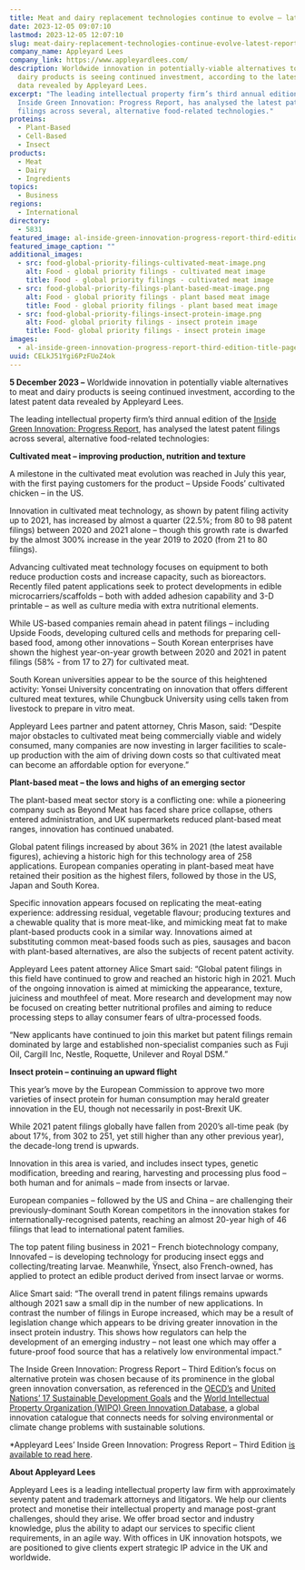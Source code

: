 ```yaml
---
title: Meat and dairy replacement technologies continue to evolve – latest report
date: 2023-12-05 09:07:10
lastmod: 2023-12-05 12:07:10
slug: meat-dairy-replacement-technologies-continue-evolve-latest-report
company_name: Appleyard Lees
company_link: https://www.appleyardlees.com/
description: Worldwide innovation in potentially-viable alternatives to meat and
  dairy products is seeing continued investment, according to the latest patent
  data revealed by Appleyard Lees.
excerpt: "The leading intellectual property firm’s third annual edition of the
  Inside Green Innovation: Progress Report, has analysed the latest patent
  filings across several, alternative food-related technologies."
proteins:
  - Plant-Based
  - Cell-Based
  - Insect
products:
  - Meat
  - Dairy
  - Ingredients
topics:
  - Business
regions:
  - International
directory:
  - 5831
featured_image: al-inside-green-innovation-progress-report-third-edition-title-page-image.jpg
featured_image_caption: ""
additional_images:
  - src: food-global-priority-filings-cultivated-meat-image.png
    alt: Food - global priority filings - cultivated meat image
    title: Food - global priority filings - cultivated meat image
  - src: food-global-priority-filings-plant-based-meat-image.png
    alt: Food - global priority filings - plant based meat image
    title: Food - global priority filings - plant based meat image
  - src: food-global-priority-filings-insect-protein-image.png
    alt: Food- global priority filings - insect protein image
    title: Food- global priority filings - insect protein image
images:
  - al-inside-green-innovation-progress-report-third-edition-title-page-image.jpg
uuid: CELkJ51Ygi6PzFUoZ4ok
---
```

**5 December 2023 –** Worldwide innovation in potentially viable alternatives to meat and dairy products is seeing continued investment, according to the latest patent data revealed by Appleyard Lees.

The leading intellectual property firm’s third annual edition of the [Inside Green Innovation: Progress Report](https://appleyardlees.foleon.com/igipr3/inside-green-innovation-progress-report-third-edition), has analysed the latest patent filings across several, alternative food-related technologies:

**Cultivated meat – improving production, nutrition and texture**

A milestone in the cultivated meat evolution was reached in July this year, with the first paying customers for the product – Upside Foods’ cultivated chicken – in the US.

Innovation in cultivated meat technology, as shown by patent filing activity up to 2021, has increased by almost a quarter (22.5%; from 80 to 98 patent filings) between 2020 and 2021 alone – though this growth rate is dwarfed by the almost 300% increase in the year 2019 to 2020 (from 21 to 80 filings).

Advancing cultivated meat technology focuses on equipment to both reduce production costs and increase capacity, such as bioreactors. Recently filed patent applications seek to protect developments in edible microcarriers/scaffolds – both with added adhesion capability and 3-D printable – as well as culture media with extra nutritional elements.

While US-based companies remain ahead in patent filings – including Upside Foods, developing cultured cells and methods for preparing cell-based food, among other innovations – South Korean enterprises have shown the highest year-on-year growth between 2020 and 2021 in patent filings (58% - from 17 to 27) for cultivated meat.

South Korean universities appear to be the source of this heightened activity: Yonsei University concentrating on innovation that offers different cultured meat textures, while Chungbuck University using cells taken from livestock to prepare in vitro meat.

Appleyard Lees partner and patent attorney, Chris Mason, said: “Despite major obstacles to cultivated meat being commercially viable and widely consumed, many companies are now investing in larger facilities to scale-up production with the aim of driving down costs so that cultivated meat can become an affordable option for everyone.”

**Plant-based meat – the lows and highs of an emerging sector**

The plant-based meat sector story is a conflicting one: while a pioneering company such as Beyond Meat has faced share price collapse, others entered administration, and UK supermarkets reduced plant-based meat ranges, innovation has continued unabated.

Global patent filings increased by about 36% in 2021 (the latest available figures), achieving a historic high for this technology area of 258 applications. European companies operating in plant-based meat have retained their position as the highest filers, followed by those in the US, Japan and South Korea.

Specific innovation appears focused on replicating the meat-eating experience: addressing residual, vegetable flavour; producing textures and a chewable quality that is more meat-like, and mimicking meat fat to make plant-based products cook in a similar way. Innovations aimed at substituting common meat-based foods such as pies, sausages and bacon with plant-based alternatives, are also the subjects of recent patent activity.

Appleyard Lees patent attorney Alice Smart said: “Global patent filings in this field have continued to grow and reached an historic high in 2021. Much of the ongoing innovation is aimed at mimicking the appearance, texture, juiciness and mouthfeel of meat. More research and development may now be focused on creating better nutritional profiles and aiming to reduce processing steps to allay consumer fears of ultra-processed foods.

“New applicants have continued to join this market but patent filings remain dominated by large and established non-specialist companies such as Fuji Oil, Cargill Inc, Nestle, Roquette, Unilever and Royal DSM.”

**Insect protein – continuing an upward flight**

This year’s move by the European Commission to approve two more varieties of insect protein for human consumption may herald greater innovation in the EU, though not necessarily in post-Brexit UK.

While 2021 patent filings globally have fallen from 2020’s all-time peak (by about 17%, from 302 to 251, yet still higher than any other previous year), the decade-long trend is upwards.

Innovation in this area is varied, and includes insect types, genetic modification, breeding and rearing, harvesting and processing plus food – both human and for animals – made from insects or larvae.

European companies – followed by the US and China – are challenging their previously-dominant South Korean competitors in the innovation stakes for internationally-recognised patents, reaching an almost 20-year high of 46 filings that lead to international patent families.

The top patent filing business in 2021 – French biotechnology company, Innovafed – is developing technology for producing insect eggs and collecting/treating larvae. Meanwhile, Ÿnsect, also French-owned, has applied to protect an edible product derived from insect larvae or worms.

Alice Smart said: “The overall trend in patent filings remains upwards although 2021 saw a small dip in the number of new applications. In contrast the number of filings in Europe increased, which may be a result of legislation change which appears to be driving greater innovation in the insect protein industry. This shows how regulators can help the development of an emerging industry – not least one which may offer a future-proof food source that has a relatively low environmental impact.”

The Inside Green Innovation: Progress Report – Third Edition’s focus on alternative protein was chosen because of its prominence in the global green innovation conversation, as referenced in the [OECD’s](https://www.oecd.org/dac/sustainable-development-goals.htm) and [United Nations’ 17 Sustainable Development Goals](https://www.un.org/sustainabledevelopment/sustainable-development-goals/) and the [World Intellectual Property Organization (WIPO) Green Innovation Database](https://wipogreen.wipo.int/wipogreen-database/database), a global innovation catalogue that connects needs for solving environmental or climate change problems with sustainable solutions.

\*Appleyard Lees’  Inside Green Innovation: Progress Report – Third Edition [is available to read here](https://appleyardlees.foleon.com/igipr3/inside-green-innovation-progress-report-third-edition).

**About Appleyard Lees**

Appleyard Lees is a leading intellectual property law firm with approximately seventy patent and trademark attorneys and litigators. We help our clients protect and monetise their intellectual property and manage post-grant challenges, should they arise. We offer broad sector and industry knowledge, plus the ability to adapt our services to specific client requirements, in an agile way. With offices in UK innovation hotspots, we are positioned to give clients expert strategic IP advice in the UK and worldwide.